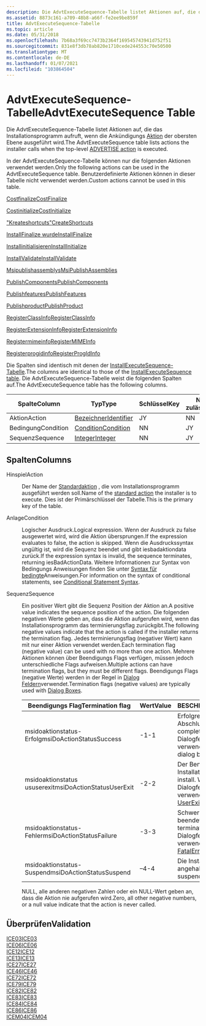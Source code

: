 ```yaml
---
description: Die AdvtExecuteSequence-Tabelle listet Aktionen auf, die das Installationsprogramm aufruft, wenn die Ankündigungs Aktion der obersten Ebene ausgeführt wird.
ms.assetid: 8873c161-a709-48b8-a66f-fe2ee9be859f
title: AdvtExecuteSequence-Tabelle
ms.topic: article
ms.date: 05/31/2018
ms.openlocfilehash: 7b68a3f69cc7473b2364f169545743941d752f51
ms.sourcegitcommit: 831e8f3db78ab820e1710cede244553c70e50500
ms.translationtype: MT
ms.contentlocale: de-DE
ms.lasthandoff: 01/07/2021
ms.locfileid: "103864504"
---
```

# <a name="advtexecutesequence-table"></a><span data-ttu-id="67b8d-103">AdvtExecuteSequence-Tabelle</span><span class="sxs-lookup"><span data-stu-id="67b8d-103">AdvtExecuteSequence Table</span></span>

<span data-ttu-id="67b8d-104">Die AdvtExecuteSequence-Tabelle listet Aktionen auf, die das Installationsprogramm aufruft, wenn die Ankündigungs [Aktion](advertise-action.md) der obersten Ebene ausgeführt wird.</span><span class="sxs-lookup"><span data-stu-id="67b8d-104">The AdvtExecuteSequence table lists actions the installer calls when the top-level [ADVERTISE action](advertise-action.md) is executed.</span></span>

<span data-ttu-id="67b8d-105">In der AdvtExecuteSequence-Tabelle können nur die folgenden Aktionen verwendet werden.</span><span class="sxs-lookup"><span data-stu-id="67b8d-105">Only the following actions can be used in the AdvtExecuteSequence table.</span></span> <span data-ttu-id="67b8d-106">Benutzerdefinierte Aktionen können in dieser Tabelle nicht verwendet werden.</span><span class="sxs-lookup"><span data-stu-id="67b8d-106">Custom actions cannot be used in this table.</span></span>

[<span data-ttu-id="67b8d-107">Costfinalize</span><span class="sxs-lookup"><span data-stu-id="67b8d-107">CostFinalize</span></span>](costfinalize-action.md)

[<span data-ttu-id="67b8d-108">Costinitialize</span><span class="sxs-lookup"><span data-stu-id="67b8d-108">CostInitialize</span></span>](costinitialize-action.md)

[<span data-ttu-id="67b8d-109">"Kreateshortcuts"</span><span class="sxs-lookup"><span data-stu-id="67b8d-109">CreateShortcuts</span></span>](createshortcuts-action.md)

[<span data-ttu-id="67b8d-110">InstallFinalize wurde</span><span class="sxs-lookup"><span data-stu-id="67b8d-110">InstallFinalize</span></span>](installfinalize-action.md)

[<span data-ttu-id="67b8d-111">Installinitialisieren</span><span class="sxs-lookup"><span data-stu-id="67b8d-111">InstallInitialize</span></span>](installinitialize-action.md)

[<span data-ttu-id="67b8d-112">InstallValidate</span><span class="sxs-lookup"><span data-stu-id="67b8d-112">InstallValidate</span></span>](installvalidate-action.md)

[<span data-ttu-id="67b8d-113">Msipublishassemblys</span><span class="sxs-lookup"><span data-stu-id="67b8d-113">MsiPublishAssemblies</span></span>](msipublishassemblies-action.md)

[<span data-ttu-id="67b8d-114">PublishComponents</span><span class="sxs-lookup"><span data-stu-id="67b8d-114">PublishComponents</span></span>](publishcomponents-action.md)

[<span data-ttu-id="67b8d-115">Publishfeatures</span><span class="sxs-lookup"><span data-stu-id="67b8d-115">PublishFeatures</span></span>](publishfeatures-action.md)

[<span data-ttu-id="67b8d-116">Publishproduct</span><span class="sxs-lookup"><span data-stu-id="67b8d-116">PublishProduct</span></span>](publishproduct-action.md)

[<span data-ttu-id="67b8d-117">RegisterClassInfo</span><span class="sxs-lookup"><span data-stu-id="67b8d-117">RegisterClassInfo</span></span>](registerclassinfo-action.md)

[<span data-ttu-id="67b8d-118">RegisterExtensionInfo</span><span class="sxs-lookup"><span data-stu-id="67b8d-118">RegisterExtensionInfo</span></span>](registerextensioninfo-action.md)

[<span data-ttu-id="67b8d-119">Registermimeinfo</span><span class="sxs-lookup"><span data-stu-id="67b8d-119">RegisterMIMEInfo</span></span>](registermimeinfo-action.md)

[<span data-ttu-id="67b8d-120">Registerprogidinfo</span><span class="sxs-lookup"><span data-stu-id="67b8d-120">RegisterProgIdInfo</span></span>](registerprogidinfo-action.md)

<span data-ttu-id="67b8d-121">Die Spalten sind identisch mit denen der [InstallExecuteSequence-Tabelle](installexecutesequence-table.md).</span><span class="sxs-lookup"><span data-stu-id="67b8d-121">The columns are identical to those of the [InstallExecuteSequence table](installexecutesequence-table.md).</span></span> <span data-ttu-id="67b8d-122">Die AdvtExecuteSequence-Tabelle weist die folgenden Spalten auf.</span><span class="sxs-lookup"><span data-stu-id="67b8d-122">The AdvtExecuteSequence table has the following columns.</span></span>



| <span data-ttu-id="67b8d-123">Spalte</span><span class="sxs-lookup"><span data-stu-id="67b8d-123">Column</span></span>    | <span data-ttu-id="67b8d-124">Typ</span><span class="sxs-lookup"><span data-stu-id="67b8d-124">Type</span></span>                         | <span data-ttu-id="67b8d-125">Schlüssel</span><span class="sxs-lookup"><span data-stu-id="67b8d-125">Key</span></span> | <span data-ttu-id="67b8d-126">Nullwerte zulässig</span><span class="sxs-lookup"><span data-stu-id="67b8d-126">Nullable</span></span> |
|-----------|------------------------------|-----|----------|
| <span data-ttu-id="67b8d-127">Aktion</span><span class="sxs-lookup"><span data-stu-id="67b8d-127">Action</span></span>    | [<span data-ttu-id="67b8d-128">Bezeichner</span><span class="sxs-lookup"><span data-stu-id="67b8d-128">Identifier</span></span>](identifier.md) | <span data-ttu-id="67b8d-129">J</span><span class="sxs-lookup"><span data-stu-id="67b8d-129">Y</span></span>   | <span data-ttu-id="67b8d-130">N</span><span class="sxs-lookup"><span data-stu-id="67b8d-130">N</span></span>        |
| <span data-ttu-id="67b8d-131">Bedingung</span><span class="sxs-lookup"><span data-stu-id="67b8d-131">Condition</span></span> | [<span data-ttu-id="67b8d-132">Condition</span><span class="sxs-lookup"><span data-stu-id="67b8d-132">Condition</span></span>](condition.md)   | <span data-ttu-id="67b8d-133">N</span><span class="sxs-lookup"><span data-stu-id="67b8d-133">N</span></span>   | <span data-ttu-id="67b8d-134">J</span><span class="sxs-lookup"><span data-stu-id="67b8d-134">Y</span></span>        |
| <span data-ttu-id="67b8d-135">Sequenz</span><span class="sxs-lookup"><span data-stu-id="67b8d-135">Sequence</span></span>  | [<span data-ttu-id="67b8d-136">Integer</span><span class="sxs-lookup"><span data-stu-id="67b8d-136">Integer</span></span>](integer.md)       | <span data-ttu-id="67b8d-137">N</span><span class="sxs-lookup"><span data-stu-id="67b8d-137">N</span></span>   | <span data-ttu-id="67b8d-138">J</span><span class="sxs-lookup"><span data-stu-id="67b8d-138">Y</span></span>        |



 

## <a name="columns"></a><span data-ttu-id="67b8d-139">Spalten</span><span class="sxs-lookup"><span data-stu-id="67b8d-139">Columns</span></span>

<dl> <dt>

<span data-ttu-id="67b8d-140"><span id="Action"></span><span id="action"></span><span id="ACTION"></span>Hinspiel</span><span class="sxs-lookup"><span data-stu-id="67b8d-140"><span id="Action"></span><span id="action"></span><span id="ACTION"></span>Action</span></span>
</dt> <dd>

<span data-ttu-id="67b8d-141">Der Name der [Standardaktion](standard-actions.md) , die vom Installationsprogramm ausgeführt werden soll.</span><span class="sxs-lookup"><span data-stu-id="67b8d-141">Name of the [standard action](standard-actions.md) the installer is to execute.</span></span> <span data-ttu-id="67b8d-142">Dies ist der Primärschlüssel der Tabelle.</span><span class="sxs-lookup"><span data-stu-id="67b8d-142">This is the primary key of the table.</span></span>

</dd> <dt>

<span data-ttu-id="67b8d-143"><span id="Condition"></span><span id="condition"></span><span id="CONDITION"></span>Anlage</span><span class="sxs-lookup"><span data-stu-id="67b8d-143"><span id="Condition"></span><span id="condition"></span><span id="CONDITION"></span>Condition</span></span>
</dt> <dd>

<span data-ttu-id="67b8d-144">Logischer Ausdruck.</span><span class="sxs-lookup"><span data-stu-id="67b8d-144">Logical expression.</span></span> <span data-ttu-id="67b8d-145">Wenn der Ausdruck zu false ausgewertet wird, wird die Aktion übersprungen.</span><span class="sxs-lookup"><span data-stu-id="67b8d-145">If the expression evaluates to false, the action is skipped.</span></span> <span data-ttu-id="67b8d-146">Wenn die Ausdruckssyntax ungültig ist, wird die Sequenz beendet und gibt iesbadaktiondata zurück.</span><span class="sxs-lookup"><span data-stu-id="67b8d-146">If the expression syntax is invalid, the sequence terminates, returning iesBadActionData.</span></span> <span data-ttu-id="67b8d-147">Weitere Informationen zur Syntax von Bedingungs Anweisungen finden Sie unter [Syntax für bedingte](conditional-statement-syntax.md)Anweisungen.</span><span class="sxs-lookup"><span data-stu-id="67b8d-147">For information on the syntax of conditional statements, see [Conditional Statement Syntax](conditional-statement-syntax.md).</span></span>

</dd> <dt>

<span data-ttu-id="67b8d-148"><span id="Sequence"></span><span id="sequence"></span><span id="SEQUENCE"></span>Sequenz</span><span class="sxs-lookup"><span data-stu-id="67b8d-148"><span id="Sequence"></span><span id="sequence"></span><span id="SEQUENCE"></span>Sequence</span></span>
</dt> <dd>

<span data-ttu-id="67b8d-149">Ein positiver Wert gibt die Sequenz Position der Aktion an.</span><span class="sxs-lookup"><span data-stu-id="67b8d-149">A positive value indicates the sequence position of the action.</span></span> <span data-ttu-id="67b8d-150">Die folgenden negativen Werte geben an, dass die Aktion aufgerufen wird, wenn das Installationsprogramm das terminierungsflag zurückgibt.</span><span class="sxs-lookup"><span data-stu-id="67b8d-150">The following negative values indicate that the action is called if the installer returns the termination flag.</span></span> <span data-ttu-id="67b8d-151">Jedes terminierungsflag (negativer Wert) kann mit nur einer Aktion verwendet werden.</span><span class="sxs-lookup"><span data-stu-id="67b8d-151">Each termination flag (negative value) can be used with no more than one action.</span></span> <span data-ttu-id="67b8d-152">Mehrere Aktionen können über Beendigungs Flags verfügen, müssen jedoch unterschiedliche Flags aufweisen.</span><span class="sxs-lookup"><span data-stu-id="67b8d-152">Multiple actions can have termination flags, but they must be different flags.</span></span> <span data-ttu-id="67b8d-153">Beendigungs Flags (negative Werte) werden in der Regel in [Dialog Feldern](dialog-boxes.md)verwendet.</span><span class="sxs-lookup"><span data-stu-id="67b8d-153">Termination flags (negative values) are typically used with [Dialog Boxes](dialog-boxes.md).</span></span>



| <span data-ttu-id="67b8d-154">Beendigungs Flag</span><span class="sxs-lookup"><span data-stu-id="67b8d-154">Termination flag</span></span>          | <span data-ttu-id="67b8d-155">Wert</span><span class="sxs-lookup"><span data-stu-id="67b8d-155">Value</span></span> | <span data-ttu-id="67b8d-156">BESCHREIBUNG</span><span class="sxs-lookup"><span data-stu-id="67b8d-156">Description</span></span>                                                                          |
|---------------------------|-------|--------------------------------------------------------------------------------------|
| <span data-ttu-id="67b8d-157">msidoaktionstatus-Erfolg</span><span class="sxs-lookup"><span data-stu-id="67b8d-157">msiDoActionStatusSuccess</span></span>  | <span data-ttu-id="67b8d-158">-1</span><span class="sxs-lookup"><span data-stu-id="67b8d-158">-1</span></span>    | <span data-ttu-id="67b8d-159">Erfolgreicher Abschluss.</span><span class="sxs-lookup"><span data-stu-id="67b8d-159">Successful completion.</span></span> <span data-ttu-id="67b8d-160">Wird mit den Dialogfeldern " [Beenden](exit-dialog.md) " verwendet.</span><span class="sxs-lookup"><span data-stu-id="67b8d-160">Used with [Exit](exit-dialog.md) dialog boxes.</span></span>               |
| <span data-ttu-id="67b8d-161">msidoaktionstatus ususerexit</span><span class="sxs-lookup"><span data-stu-id="67b8d-161">msiDoActionStatusUserExit</span></span> | <span data-ttu-id="67b8d-162">-2</span><span class="sxs-lookup"><span data-stu-id="67b8d-162">-2</span></span>    | <span data-ttu-id="67b8d-163">Der Benutzer beendet die Installation.</span><span class="sxs-lookup"><span data-stu-id="67b8d-163">User terminates install.</span></span> <span data-ttu-id="67b8d-164">Wird mit [Userexit](userexit-dialog.md) -Dialogfeldern verwendet.</span><span class="sxs-lookup"><span data-stu-id="67b8d-164">Used with [UserExit](userexit-dialog.md) dialog boxes.</span></span>     |
| <span data-ttu-id="67b8d-165">msidoaktionstatus-Fehler</span><span class="sxs-lookup"><span data-stu-id="67b8d-165">msiDoActionStatusFailure</span></span>  | <span data-ttu-id="67b8d-166">-3</span><span class="sxs-lookup"><span data-stu-id="67b8d-166">-3</span></span>    | <span data-ttu-id="67b8d-167">Schwerwiegender Exit wird beendet.</span><span class="sxs-lookup"><span data-stu-id="67b8d-167">Fatal exit terminates.</span></span> <span data-ttu-id="67b8d-168">Wird mit den Dialogfeldern " [FatalError](fatalerror-dialog.md) " verwendet.</span><span class="sxs-lookup"><span data-stu-id="67b8d-168">Used with a [FatalError](fatalerror-dialog.md) dialog boxes.</span></span> |
| <span data-ttu-id="67b8d-169">msidoaktionstatus-Suspend</span><span class="sxs-lookup"><span data-stu-id="67b8d-169">msiDoActionStatusSuspend</span></span>  | <span data-ttu-id="67b8d-170">–4</span><span class="sxs-lookup"><span data-stu-id="67b8d-170">-4</span></span>    | <span data-ttu-id="67b8d-171">Die Installation wurde angehalten.</span><span class="sxs-lookup"><span data-stu-id="67b8d-171">Install is suspended.</span></span>                                                                |



 

<span data-ttu-id="67b8d-172">NULL, alle anderen negativen Zahlen oder ein NULL-Wert geben an, dass die Aktion nie aufgerufen wird.</span><span class="sxs-lookup"><span data-stu-id="67b8d-172">Zero, all other negative numbers, or a null value indicate that the action is never called.</span></span>

</dd> </dl>

## <a name="validation"></a><span data-ttu-id="67b8d-173">Überprüfen</span><span class="sxs-lookup"><span data-stu-id="67b8d-173">Validation</span></span>

<dl>

[<span data-ttu-id="67b8d-174">ICE03</span><span class="sxs-lookup"><span data-stu-id="67b8d-174">ICE03</span></span>](ice03.md)  
[<span data-ttu-id="67b8d-175">ICE06</span><span class="sxs-lookup"><span data-stu-id="67b8d-175">ICE06</span></span>](ice06.md)  
[<span data-ttu-id="67b8d-176">ICE12</span><span class="sxs-lookup"><span data-stu-id="67b8d-176">ICE12</span></span>](ice12.md)  
[<span data-ttu-id="67b8d-177">ICE13</span><span class="sxs-lookup"><span data-stu-id="67b8d-177">ICE13</span></span>](ice13.md)  
[<span data-ttu-id="67b8d-178">ICE27</span><span class="sxs-lookup"><span data-stu-id="67b8d-178">ICE27</span></span>](ice27.md)  
[<span data-ttu-id="67b8d-179">ICE46</span><span class="sxs-lookup"><span data-stu-id="67b8d-179">ICE46</span></span>](ice46.md)  
[<span data-ttu-id="67b8d-180">ICE72</span><span class="sxs-lookup"><span data-stu-id="67b8d-180">ICE72</span></span>](ice72.md)  
[<span data-ttu-id="67b8d-181">ICE79</span><span class="sxs-lookup"><span data-stu-id="67b8d-181">ICE79</span></span>](ice79.md)  
[<span data-ttu-id="67b8d-182">ICE82</span><span class="sxs-lookup"><span data-stu-id="67b8d-182">ICE82</span></span>](ice82.md)  
[<span data-ttu-id="67b8d-183">ICE83</span><span class="sxs-lookup"><span data-stu-id="67b8d-183">ICE83</span></span>](ice83.md)  
[<span data-ttu-id="67b8d-184">ICE84</span><span class="sxs-lookup"><span data-stu-id="67b8d-184">ICE84</span></span>](ice84.md)  
[<span data-ttu-id="67b8d-185">ICE86</span><span class="sxs-lookup"><span data-stu-id="67b8d-185">ICE86</span></span>](ice86.md)  
[<span data-ttu-id="67b8d-186">ICEM04</span><span class="sxs-lookup"><span data-stu-id="67b8d-186">ICEM04</span></span>](icem04.md)  
</dl>

 

 



